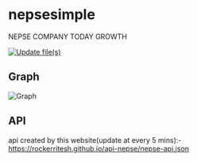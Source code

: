 # nepsesimple
NEPSE COMPANY TODAY GROWTH

[![Update file(s)](https://github.com/rockerritesh/nepsesimple/actions/workflows/update.yml/badge.svg)](https://github.com/rockerritesh/nepsesimple/actions/workflows/update.yml)

## Graph

![Graph](https://github.com/rockerritesh/nepsesimple/raw/main/graph.png)

## API

api created by this website(update at every 5 mins):- https://rockerritesh.github.io/api-nepse/nepse-api.json
